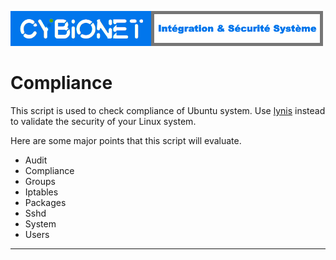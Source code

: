  ![alt text][logo]


# Compliance
This script is used to check compliance of Ubuntu system. Use [lynis](https://github.com/CISOfy/Lynis) instead to validate the security of your Linux system.

Here are some major points that this script will evaluate.

- Audit
- Compliance
- Groups
- Iptables
- Packages
- Sshd
- System
- Users

---
[logo]: ./md/logo.png "Cybionet"
